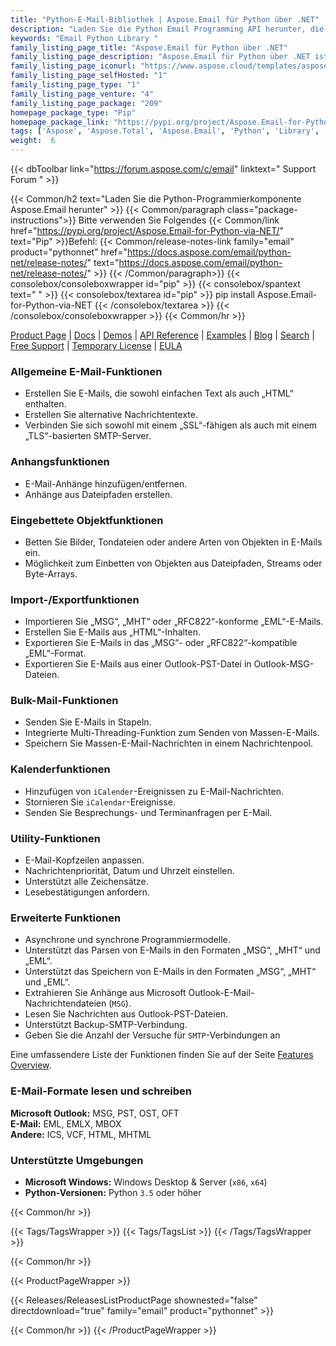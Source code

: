 ```yaml
---
title: "Python-E-Mail-Bibliothek | Aspose.Email für Python über .NET"
description: "Laden Sie die Python Email Programming API herunter, die Entwicklern Zeit und Mühe beim Erstellen, Bearbeiten oder Konvertieren gängiger E-Mail-Nachrichtenformate erspart, ohne sich Gedanken über die Komplexität der zugrunde liegenden Formatimplementierung machen zu müssen."
keywords: "Email Python Library "
family_listing_page_title: "Aspose.Email für Python über .NET"
family_listing_page_description: "Aspose.Email für Python über .NET ist eine Suite von Klassenbibliotheken, die zusammengeführt wurden, um eine leistungsstarke E-Mail-Programmierkomponente zu erstellen, die zum Erstellen plattformübergreifender Anwendungen verwendet werden kann. Aspose.Email für Python über .NET kann problemlos auf Windows-Plattformen verwendet werden, ohne sich Gedanken über die Organisation von Nachrichtenformaten machen zu müssen."
family_listing_page_iconurl: "https://www.aspose.cloud/templates/aspose/App_Themes/V3/images/email/272x272/aspose_email-for-python.png"
family_listing_page_selfHosted: "1"
family_listing_page_type: "1"
family_listing_page_venture: "4"
family_listing_page_package: "209"
homepage_package_type: "Pip"
homepage_package_link: "https://pypi.org/project/Aspose.Email-for-Python-via-NET/"
tags: ['Aspose', 'Aspose.Total', 'Aspose.Email', 'Python', 'Library', '.NET', 'Email', 'MSG', 'PST', 'OST', 'OFT', 'EML', 'EMLX', 'MBOX', 'ICS', 'VCF', 'HTML', 'MHTML']
weight:  6
---
```


{{< dbToolbar link="https://forum.aspose.com/c/email" linktext=" Support Forum " >}}

{{< Common/h2 text="Laden Sie die Python-Programmierkomponente Aspose.Email herunter"  >}}
{{< Common/paragraph class="package-instructions">}}
Bitte verwenden Sie Folgendes
{{< Common/link href="https://pypi.org/project/Aspose.Email-for-Python-via-NET/" text="Pip"  >}}Befehl:
{{< Common/release-notes-link family="email" product="pythonnet" href="https://docs.aspose.com/email/python-net/release-notes/" text="https://docs.aspose.com/email/python-net/release-notes/"  >}}
{{< /Common/paragraph>}}
{{< consolebox/consoleboxwrapper id="pip" >}}
       {{< consolebox/spantext text=" " >}}
       {{< consolebox/textarea id="pip" >}} pip install Aspose.Email-for-Python-via-NET {{< /consolebox/textarea >}}
{{< /consolebox/consoleboxwrapper >}}
{{< Common/hr >}}

[Product Page](https://products.aspose.com/email/python-net) | [Docs](https://docs.aspose.com/email/pythonnet/) | [Demos](https://products.aspose.app/email/family) | [API Reference](https://apireference.aspose.com/email/java) | [Examples](https://github.com/aspose-email/Aspose.Email-Python-Dotnet/tree/master/Examples) | [Blog](https://blog.aspose.com/category/email/) | [Search](https://search.aspose.com/) | [Free Support](https://forum.aspose.com/c/email) | [Temporary License](https://purchase.aspose.com/temporary-license) | [EULA](https://about.aspose.com/legal/eula/)

### Allgemeine E-Mail-Funktionen

- Erstellen Sie E-Mails, die sowohl einfachen Text als auch „HTML“ enthalten.
- Erstellen Sie alternative Nachrichtentexte.
- Verbinden Sie sich sowohl mit einem „SSL“-fähigen als auch mit einem „TLS“-basierten SMTP-Server.

### Anhangsfunktionen

- E-Mail-Anhänge hinzufügen/entfernen.
- Anhänge aus Dateipfaden erstellen.

### Eingebettete Objektfunktionen

- Betten Sie Bilder, Tondateien oder andere Arten von Objekten in E-Mails ein.
- Möglichkeit zum Einbetten von Objekten aus Dateipfaden, Streams oder Byte-Arrays.

### Import-/Exportfunktionen

- Importieren Sie „MSG“, „MHT“ oder „RFC822“-konforme „EML“-E-Mails.
- Erstellen Sie E-Mails aus „HTML“-Inhalten.
- Exportieren Sie E-Mails in das „MSG“- oder „RFC822“-kompatible „EML“-Format.
- Exportieren Sie E-Mails aus einer Outlook-PST-Datei in Outlook-MSG-Dateien.

### Bulk-Mail-Funktionen

- Senden Sie E-Mails in Stapeln.
- Integrierte Multi-Threading-Funktion zum Senden von Massen-E-Mails.
- Speichern Sie Massen-E-Mail-Nachrichten in einem Nachrichtenpool.

### Kalenderfunktionen

- Hinzufügen von `iCalender`-Ereignissen zu E-Mail-Nachrichten.
- Stornieren Sie `iCalendar`-Ereignisse.
- Senden Sie Besprechungs- und Terminanfragen per E-Mail.

### Utility-Funktionen

- E-Mail-Kopfzeilen anpassen.
- Nachrichtenpriorität, Datum und Uhrzeit einstellen.
- Unterstützt alle Zeichensätze.
- Lesebestätigungen anfordern.

### Erweiterte Funktionen

- Asynchrone und synchrone Programmiermodelle.
- Unterstützt das Parsen von E-Mails in den Formaten „MSG“, „MHT“ und „EML“.
- Unterstützt das Speichern von E-Mails in den Formaten „MSG“, „MHT“ und „EML“.
- Extrahieren Sie Anhänge aus Microsoft Outlook-E-Mail-Nachrichtendateien (`MSG`).
- Lesen Sie Nachrichten aus Outlook-PST-Dateien.
- Unterstützt Backup-SMTP-Verbindung.
- Geben Sie die Anzahl der Versuche für `SMTP`-Verbindungen an

Eine umfassendere Liste der Funktionen finden Sie auf der Seite [Features Overview](https://docs.aspose.com/email/pythonnet/features-overview/).

### E-Mail-Formate lesen und schreiben

**Microsoft Outlook:** MSG, PST, OST, OFT\
**E-Mail:** EML, EMLX, MBOX\
**Andere:** ICS, VCF, HTML, MHTML

### Unterstützte Umgebungen

- **Microsoft Windows:** Windows Desktop & Server (`x86`, `x64`)
- **Python-Versionen:** Python `3.5` oder höher

{{< Common/hr >}}

{{< Tags/TagsWrapper >}}
 {{< Tags/TagsList >}}
{{< /Tags/TagsWrapper >}}

{{< Common/hr >}}

{{< ProductPageWrapper >}}
<!-- ReleasesListProductPage-->
   {{< Releases/ReleasesListProductPage shownested="false"  directdownload="true" family="email" product="pythonnet" >}}
<!-- /ReleasesListProductPage-->
{{< Common/hr >}}
{{< /ProductPageWrapper >}}

